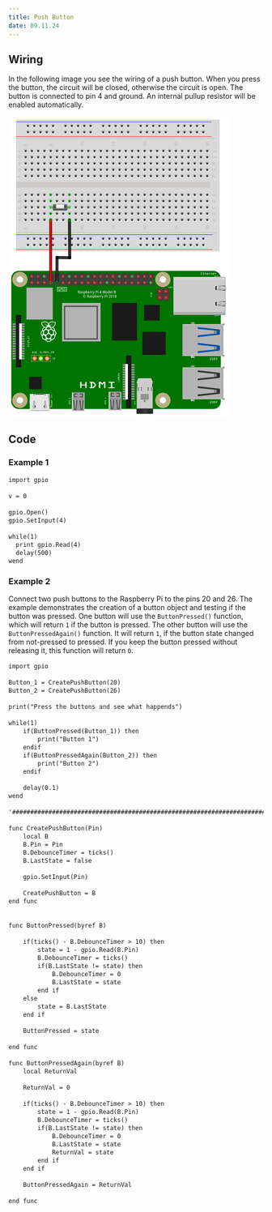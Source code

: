 ```yaml
---
title: Push Button
date: 09.11.24
---
```


## Wiring

In the following image you see the wiring of a push button. 
When you press the button, the circuit will be closed, otherwise
the circuit is open. The button is connected to pin 4 and
ground. An internal pullup resistor will be enabled automatically.

![Wiring push button](./images/PushButton_wiring.png)

## Code


### Example 1

```SmallBASIC
import gpio

v = 0

gpio.Open()
gpio.SetInput(4)

while(1)
  print gpio.Read(4)
  delay(500)
wend
```

### Example 2

Connect two push buttons to the Raspberry Pi to the pins 20 and 26.
The example demonstrates the creation of a button object and testing if
the button was pressed. One button will use the `ButtonPressed()` function,
which will return `1` if the button is pressed. The other button will use
the `ButtonPressedAgain()` function. It will return `1`, if the button state
changed from not-pressed to pressed. If you keep the button pressed
without releasing it, this function will return `0`.

```smallbasic
import gpio

Button_1 = CreatePushButton(20)
Button_2 = CreatePushButton(26)

print("Press the buttons and see what happends")

while(1)
	if(ButtonPressed(Button_1)) then
	    print("Button 1")
	endif
	if(ButtonPressedAgain(Button_2)) then
	    print("Button 2")
	endif

    delay(0.1)
wend

'######################################################################

func CreatePushButton(Pin)
    local B
    B.Pin = Pin
    B.DebounceTimer = ticks()
    B.LastState = false

    gpio.SetInput(Pin)

    CreatePushButton = B
end func


func ButtonPressed(byref B)

    if(ticks() - B.DebounceTimer > 10) then
        state = 1 - gpio.Read(B.Pin)
        B.DebounceTimer = ticks()
        if(B.LastState != state) then
            B.DebounceTimer = 0
            B.LastState = state
        end if
    else
        state = B.LastState
    end if

    ButtonPressed = state

end func

func ButtonPressedAgain(byref B)
    local ReturnVal

    ReturnVal = 0

    if(ticks() - B.DebounceTimer > 10) then
        state = 1 - gpio.Read(B.Pin)
        B.DebounceTimer = ticks()
        if(B.LastState != state) then
            B.DebounceTimer = 0
            B.LastState = state
            ReturnVal = state
        end if
    end if

    ButtonPressedAgain = ReturnVal

end func
```


